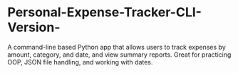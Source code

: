 # Personal-Expense-Tracker-CLI-Version-
A command-line based Python app that allows users to track expenses by amount, category, and date, and view summary reports. Great for practicing OOP, JSON file handling, and working with dates.
